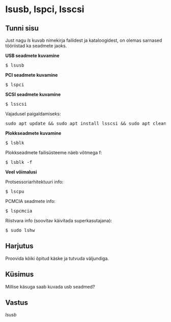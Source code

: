 # lsusb, lspci, lsscsi

## Tunni sisu

Just nagu *ls* kuvab nimekirja failidest ja kataloogidest, on olemas sarnased tööriistad ka seadmete jaoks.

<b> USB seadmete kuvamine</b>

<pre>$ lsusb </pre>

<b>PCI seadmete kuvamine</b>

<pre>$ lspci </pre>

<b>SCSI seadmete kuvamine</b>

<pre>$ lsscsi </pre>

Vajadusel paigaldamiseks:
<pre>sudo apt update && sudo apt install lsscsi && sudo apt clean</pre>

<b>Plokkseadmete kuvamine</b>

<pre>$ lsblk</pre>

Plokkseadmete failisüsteeme näeb võtmega f:
<pre>$ lsblk -f</pre>

<b>Veel võimalusi</b>

Protsessoriarhitektuuri info:
<pre>$ lscpu</pre>

PCMCIA seadmete info:
<pre>$ lspcmcia</pre>

Riistvara info (soovitav käivitada superkasutajana):
<pre>$ sudo lshw</pre>

## Harjutus

Proovida kõiki õpitud käske ja tutvuda väljundiga.

## Küsimus

Millise käsuga saab kuvada usb seadmed?

## Vastus

*lsusb*

